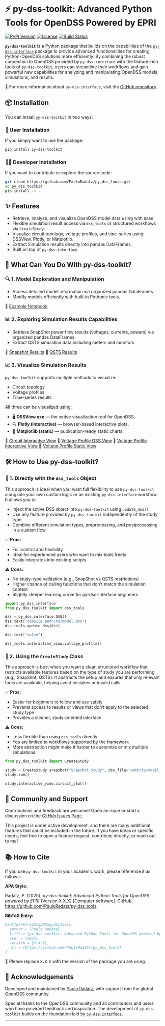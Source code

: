 # ⚡ py-dss-toolkit: Advanced Python Tools for OpenDSS Powered by EPRI

[![PyPI Version](https://img.shields.io/pypi/v/py-dss-toolkit.svg)](https://pypi.org/project/py-dss-toolkit/)
[![License](https://img.shields.io/github/license/PauloRadatz/py_dss_tools)](https://github.com/PauloRadatz/py_dss_tools/blob/master/LICENSE)
[![Build Status](https://img.shields.io/github/actions/workflow/status/PauloRadatz/py_dss_tools/python-app.yml)](https://github.com/PauloRadatz/py_dss_tools/actions)

**`py-dss-toolkit`** is a Python package that builds on the capabilities of the [`py-dss-interface`](https://github.com/PauloRadatz/py_dss_interface) package to provide advanced functionalities for creating Python-OpenDSS solutions more efficiently. By combining the robust connection to OpenDSS provided by `py-dss-interface` with the feature-rich tools of `py-dss-toolkit`, users can streamline their workflows and gain powerful new capabilities for analyzing and manipulating OpenDSS models, simulations, and results.

🔗 For more information about `py-dss-interface`, visit the [GitHub repository](https://github.com/PauloRadatz/py_dss_interface).

## 📦 Installation

You can install `py-dss-toolkit` in two ways:

### 👤 User Installation

If you simply want to use the package:

```bash
pip install py-dss-toolkit
```

### 👨‍💻 Developer Installation

If you want to contribute or explore the source code:

```bash
git clone https://github.com/PauloRadatz/py_dss_tools.git
cd py_dss_toolkit
pip install -e .
```

## ✨ Features

- Retrieve, analyze, and visualize OpenDSS model data using with ease.
- Flexible simulation result access via `dss_tools` or structured workflows via `CreateStudy`.
- Visualize circuit topology, voltage profiles, and time-series using DSSView, Plotly, or Matplotlib.
- Extract Simulation results directly into pandas DataFrames.
- Built on top of `py-dss-interface`.

## 🚀 What Can You Do With py-dss-toolkit?

### 🔍 1. Model Exploration and Manipulation

- Access detailed model information via organized pandas DataFrames.
- Modify models efficiently with built-in Pythonic tools.

📘 [Example Notebook](https://github.com/PauloRadatz/py_dss_tools/blob/master/examples/dss_tools/models.ipynb)

### 📊 2. Exploring Simulation Results Capabilities

- Retrieve SnapShot power flow results (voltages, currents, powers) via organized pandas DataFrames.
- Extract QSTS simulation data including meters and monitors.

📘 [Snapshot Results](https://github.com/PauloRadatz/py_dss_tools/blob/master/examples/dss_tools/snapshot_results.ipynb)
📘 [QSTS Results](https://github.com/PauloRadatz/py_dss_tools/blob/master/examples/dss_tools/qsts_results.ipynb)

### 📈 3. Visualize Simulation Results

`py-dss-toolkit` supports multiple methods to visualize:
- Circuit topology
- Voltage profiles
- Time-series results

All three can be visualized using:
- 🖥️ **DSSView.exe** — the native visualization tool for OpenDSS.
- 🔍 **Plotly (interactive)** — browser-based interactive plots.
- 🧾 **Matplotlib (static)** — publication-ready static charts.

📘 [Circuit Interactive View](https://github.com/PauloRadatz/py_dss_tools/blob/master/examples/dss_tools/circuit_interactive_view.ipynb)
📘 [Voltage Profile DSS View](https://github.com/PauloRadatz/py_dss_tools/blob/master/examples/dss_tools/voltage_profile_dss_view.ipynb)
📘 [Voltage Profile Interactive View](https://github.com/PauloRadatz/py_dss_tools/blob/master/examples/dss_tools/voltage_profile_interactive_view.ipynb)
📘 [Voltage Profile Static View](https://github.com/PauloRadatz/py_dss_tools/blob/master/examples/dss_tools/voltage_profile_static_view.ipynb)

## 🛠️ How to Use py-dss-toolkit?

### 🔧 1. Directly with the `dss_tools` Object

This approach is ideal when you want full flexibility to use `py-dss-toolkit` alongside your own custom logic or an existing `py-dss-interface` workflow. It allows you to:

- Inject the active DSS object into `py-dss-toolkit` using `update_dss()`
- Use any feature provided by `py-dss-toolkit` independently of the study type
- Combine different simulation types, preprocessing, and postprocessing in a custom flow

✅ **Pros:**
- Full control and flexibility
- Ideal for experienced users who want to mix tools freely
- Easily integrates into existing scripts

⚠️ **Cons:**
- No study-type validation (e.g., SnapShot vs QSTS restrictions)
- Higher chance of calling functions that don’t match the simulation context
- Slightly steeper learning curve for py-dss-interface beginners

```python
import py_dss_interface
from py_dss_toolkit import dss_tools

dss = py_dss_interface.DSS()
dss.text("compile path/to/model.dss")
dss_tools.update_dss(dss)

dss.text("solve")

dss_tools.interactive_view.voltage_profile()
```

### 🧪 2. Using the `CreateStudy` Class

This approach is best when you want a clear, structured workflow that restricts available features based on the type of study you are performing (e.g., SnapShot, QSTS). It abstracts the setup and ensures that only relevant tools are available, helping avoid mistakes or invalid calls.

✅ **Pros:**
- Easier for beginners to follow and use safely
- Prevents access to results or views that don’t apply to the selected study type
- Provides a cleaner, study-oriented interface

⚠️ **Cons:**
- Less flexible than using `dss_tools` directly
- You are limited to workflows supported by the framework
- More abstraction might make it harder to customize or mix multiple simulations

```python
from py_dss_toolkit import CreateStudy

study = CreateStudy.snapshot("Snapshot Study", dss_file="path/to/model.dss")
study.run()

study.interactive_view.circuit_plot()
```

## 🤝 Community and Support

Contributions and feedback are welcome! Open an issue or start a discussion on the [GitHub Issues Page](https://github.com/PauloRadatz/py_dss_tools/issues).

This project is under active development, and there are many additional features that could be included in the future. If you have ideas or specific needs, feel free to open a feature request, contribute directly, or reach out to me!

## 📚 How to Cite

If you use `py-dss-toolkit` in your academic work, please reference it as follows:

**APA Style:**

Radatz, P. (2025). *py-dss-toolkit: Advanced Python Tools for OpenDSS powered by EPRI* (Version X.X.X) [Computer software]. GitHub. https://github.com/PauloRadatz/py_dss_tools

**BibTeX Entry:**

```bibtex
@software{radatz2025pydsstools,
  author = {Paulo Radatz},
  title = {py-dss-toolkit: Advanced Python Tools for OpenDSS powered by EPRI},
  year = {2025},
  version = {X.X.X},
  url = {https://github.com/PauloRadatz/py_dss_tools}
}
```

📌 Please replace `X.X.X` with the version of the package you are using.


## 🙏 Acknowledgements
Developed and maintained by [Paulo Radatz](https://www.linkedin.com/in/pauloradatz/), with support from the global OpenDSS community.

Special thanks to the OpenDSS community and all contributors and users who have provided feedback and inspiration. The development of `py-dss-toolkit` builds on the foundation laid by [`py-dss-interface`](https://github.com/PauloRadatz/py_dss_interface).

---
